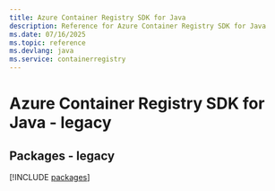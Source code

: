 ```yaml
---
title: Azure Container Registry SDK for Java
description: Reference for Azure Container Registry SDK for Java
ms.date: 07/16/2025
ms.topic: reference
ms.devlang: java
ms.service: containerregistry
---
```

# Azure Container Registry SDK for Java - legacy
## Packages - legacy
[!INCLUDE [packages](container-registry-index.md)]